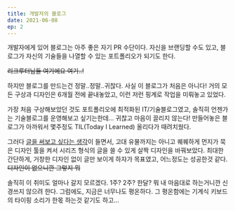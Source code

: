 ```yaml
---
title: 개발자의 블로그
date: 2021-06-08
ep: 2
---
```


개발자에게 있어 블로그는 아주 좋은 자기 PR 수단이다. 자신을 브랜딩할 수도 있고, 블로그가 자신의 기술들을 나열할 수 있는 포트폴리오가 되기도 한다.

~~리크루터님들 여기에요 여기..!~~

하지만 블로그를 만드는건 정말..정말..귀찮다. 사실 이 블로그가 처음은 아니다! 거의 모든 구상과 디자인은 6개월 전에 끝내놓았고, 이런 저런 핑계로 작업을 미뤄놓고 있었다. 

가장 처음 구상해보았던 것도 포트폴리오에 최적화된 IT/기술블로그였고, 솔직히 언젠가는 기술블로그를 운영해보고 싶기는한데... 귀찮고 마음이 끌리지 않는다! 만들어놓은 블로그가 아까워서 몇주정도 TIL(Today I Learned) 올리다가 때려치웠다.

그러다 [글을 써보고 싶다는 생각](/posts/%EA%B8%80%EC%93%B0%EB%8A%94%20%EC%82%AC%EB%9E%8C%EC%9C%BC%EB%A1%9C%20%EC%84%B1%EC%9E%A5%ED%95%98%EA%B8%B0/1/)이 들면서, 고대 유물까지는 아니고 퀘퀘하게 먼지가 묵은 디자인 툴을 켜서 시리즈 형식의 글을 쓸 수 있게 살짝 디자인을 바꿔보았다. 최대한 간단하게, 거창한 디자인 없이 글만 보이게 하자가 목표였고, 어느정도는 성공한것 같다. ~~디자인이 없으니깐 그렇지 뭐~~

솔직히 이 취미도 얼마나 갈지 모르겠다. 1주? 2주? 한달? 뭐 내 마음대로 하는거니깐 신경쓰지 않으려 한다. 그럼에도, 지금은 너무나도 평온하다. 그 평온함에는 기계식 키보드의 타이핑 소리가 한몫 하는것 같기도 하고...

